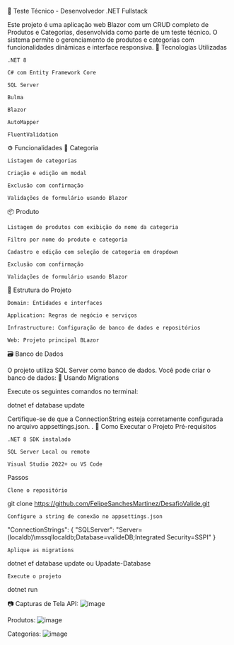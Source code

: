 🛒 Teste Técnico - Desenvolvedor .NET Fullstack

Este projeto é uma aplicação web Blazor com um CRUD completo de Produtos e Categorias, desenvolvida como parte de um teste técnico. O sistema permite o gerenciamento de produtos e categorias com funcionalidades dinâmicas e interface responsiva.
📌 Tecnologias Utilizadas

    .NET 8 

    C# com Entity Framework Core

    SQL Server

    Bulma

    Blazor 

    AutoMapper

    FluentValidation

⚙️ Funcionalidades
📁 Categoria

    Listagem de categorias

    Criação e edição em modal 

    Exclusão com confirmação

    Validações de formulário usando Blazor

📦 Produto

    Listagem de produtos com exibição do nome da categoria

    Filtro por nome do produto e categoria

    Cadastro e edição com seleção de categoria em dropdown

    Exclusão com confirmação

    Validações de formulário usando Blazor

📐 Estrutura do Projeto

    Domain: Entidades e interfaces

    Application: Regras de negócio e serviços

    Infrastructure: Configuração de banco de dados e repositórios

    Web: Projeto principal BLazor  

🗃️ Banco de Dados

O projeto utiliza SQL Server como banco de dados. Você pode criar o banco de dados:
🔸 Usando Migrations

Execute os seguintes comandos no terminal:

dotnet ef database update

Certifique-se de que a ConnectionString esteja corretamente configurada no arquivo appsettings.json.
.
🚀 Como Executar o Projeto
Pré-requisitos

    .NET 8 SDK instalado

    SQL Server Local ou remoto

    Visual Studio 2022+ ou VS Code

Passos

    Clone o repositório

git clone https://github.com/FelipeSanchesMartinez/DesafioValide.git

    Configure a string de conexão no appsettings.json

"ConnectionStrings": {
  "SQLServer": "Server=(localdb)\\mssqllocaldb;Database=valideDB;Integrated Security=SSPI"
}

    Aplique as migrations

dotnet ef database update
ou
Upadate-Database 

    Execute o projeto

dotnet run

📷 Capturas de Tela 
API:
![image](https://github.com/user-attachments/assets/d8084c89-d6c0-4c00-9b2a-d4602e7016e8)

Produtos:
![image](https://github.com/user-attachments/assets/90cbe6a2-d2fb-47e1-a80e-e2166ec17cb4)

Categorias:
![image](https://github.com/user-attachments/assets/ba6cf4ad-56cb-4133-bfae-fbc176680534)

